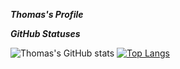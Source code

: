 ***Thomas's Profile***

***GitHub Statuses***

![Thomas's GitHub stats](https://github-readme-stats.vercel.app/api?username=ThomasYun0120&show_icons=true&theme=cobalt) [![Top Langs](https://github-readme-stats.vercel.app/api/top-langs/?username=ThomasYun0120&layout=compact&show_icons=true&theme=cobalt)](https://github.com/anuraghazra/github-readme-stats)


